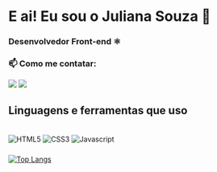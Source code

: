 # E ai! Eu sou o Juliana Souza 👋
### Desenvolvedor Front-end ⚛️

###
### 📫 Como me contatar:
<div>
 
  <a href = "mailto:juliana.cordeiro034@gmail.com"><img src="https://img.shields.io/badge/Gmail-D14836?style=for-the-badge&logo=gmail&logoColor=white" target="_blank"></a>
  <a href="https://www.linkedin.com/in/juliana-cordeiro-souza-97b9131b4/" target="_blank"><img src="https://img.shields.io/badge/-LinkedIn-%230077B5?style=for-the-badge&logo=linkedin&logoColor=white" target="_blank"></a> 
</div>

## Linguagens e ferramentas que uso

<div style="display: inline_block"><br> 
  <img align="center" alt="HTML5" height="" width="" src="https://img.shields.io/badge/HTML5-E34F26?style=for-the-badge&logo=html5&logoColor=white">
  <img align="center" alt="CSS3" height="" width="" src="https://img.shields.io/badge/CSS3-1572B6?style=for-the-badge&logo=css3&logoColor=white">
  <img align="center" alt="Javascript" height="" width="" src="https://img.shields.io/badge/JavaScript-323330?style=for-the-badge&logo=javascript&logoColor=F7DF1E">
</div>

###


[![Top Langs](https://github-readme-stats.vercel.app/api/top-langs/?username=Behelit-Ju&theme=github_dark&show_icons=true)](https://github.com/anuraghazra/github-readme-stats)
